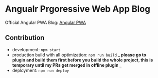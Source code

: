 # Angualr Prgoressive Web App Blog

Official Angular PWA Blog: [Angular PWA](https://www.angularpwa.dev)

## Contribution

- development: `npm start`
- production build with all optimization: `npm run build`
  **_ please go to plugin and build them first before you build the whole project, this is temporary until my PRs get merged in offline plugin _**
- deployment: `npm run deploy`
